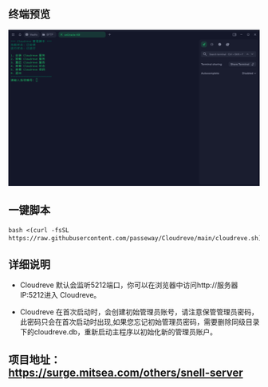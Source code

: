 ## 终端预览

![preview](预览.png)

## 一键脚本
```
bash <(curl -fsSL https://raw.githubusercontent.com/passeway/Cloudreve/main/cloudreve.sh)
```
## 详细说明
- Cloudreve 默认会监听5212端口，你可以在浏览器中访问http://服务器IP:5212进入 Cloudreve。

- Cloudreve 在首次启动时，会创建初始管理员账号，请注意保管管理员密码，此密码只会在首次启动时出现,如果您忘记初始管理员密码，需要删除同级目录下的cloudreve.db，重新启动主程序以初始化新的管理员账户。

## 项目地址：https://surge.mitsea.com/others/snell-server
